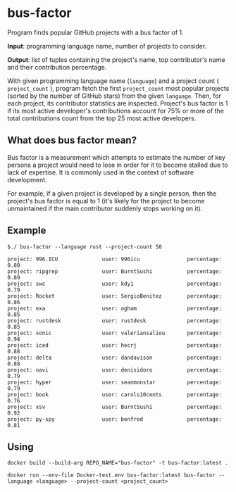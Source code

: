 # bus-factor 
Program finds popular GitHub projects with a bus factor of 1.

**Input**: programming language name, number of projects to consider.

**Output**: list of tuples containing the project's name, top contributor's name and their
contribution percentage.

With given programming language name (` language `) and a project count ( `project_count` ),
program fetch the first `project_count` most popular projects (sorted by the
number of GitHub stars) from the given `language`.
Then, for each project, its contributor statistics are inspected.
Project's bus factor is 1 if its most active developer's contributions
account for 75% or more of the total contributions count from the top 25 most active
developers.

## What does bus factor mean?
Bus factor is a measurement which attempts to estimate the number of key persons a
project would need to lose in order for it to become stalled due to lack of expertise. It is
commonly used in the context of software development.

For example, if a given project is developed by a single person, then the project's bus
factor is equal to 1 (it's likely for the project to become unmaintained if the main
contributor suddenly stops working on it).

## Example
```
$./ bus-factor --language rust --project-count 50

project: 996.ICU              user: 996icu               percentage: 0.80
project: ripgrep              user: BurntSushi           percentage: 0.89
project: swc                  user: kdy1                 percentage: 0.79
project: Rocket               user: SergioBenitez        percentage: 0.86
project: exa                  user: ogham                percentage: 0.85
project: rustdesk             user: rustdesk             percentage: 0.85
project: sonic                user: valeriansaliou       percentage: 0.94
project: iced                 user: hecrj                percentage: 0.88
project: delta                user: dandavison           percentage: 0.88
project: navi                 user: denisidoro           percentage: 0.79
project: hyper                user: seanmonstar          percentage: 0.79
project: book                 user: carols10cents        percentage: 0.76
project: xsv                  user: BurntSushi           percentage: 0.92
project: py-spy               user: benfred              percentage: 0.81
```
## Using

`docker build --build-arg REPO_NAME="bus-factor" -t bus-factor:latest .`

`docker run --env-file Docker-test.env bus-factor:latest bus-factor --language <language> --project-count <project_count>`

